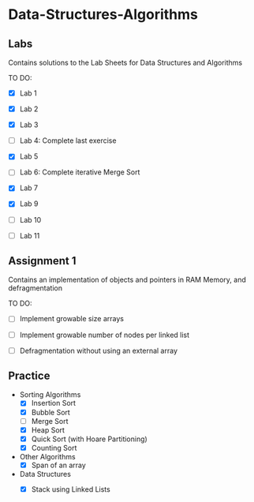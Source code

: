 # Data-Structures-Algorithms

## Labs
Contains solutions to the Lab Sheets for Data Structures and Algorithms

TO DO:
- [x] Lab 1
- [x] Lab 2
- [x] Lab 3
- [ ] Lab 4: Complete last exercise
- [x] Lab 5
- [ ] Lab 6: Complete iterative Merge Sort
- [x] Lab 7
- [x] Lab 9
- [ ] Lab 10
- [ ] Lab 11


## Assignment 1
Contains an implementation of objects and pointers in RAM Memory, and defragmentation

TO DO:
- [ ] Implement growable size arrays
- [ ] Implement growable number of nodes per linked list
- [ ] Defragmentation without using an external array


## Practice 

- Sorting Algorithms
    + [x] Insertion Sort
    + [x] Bubble Sort
    + [ ] Merge Sort
    + [x] Heap Sort
    + [x] Quick Sort (with Hoare Partitioning)
    + [x] Counting Sort

- Other Algorithms
    + [x] Span of an array

- Data Structures 
    + [x] Stack using Linked Lists

